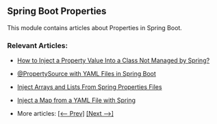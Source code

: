 ## Spring Boot Properties

This module contains articles about Properties in Spring Boot.

### Relevant Articles:
- [How to Inject a Property Value Into a Class Not Managed by Spring?](https://www.baeldung.com/inject-properties-value-non-spring-class)
- [@PropertySource with YAML Files in Spring Boot](https://www.baeldung.com/spring-yaml-propertysource)
- [Inject Arrays and Lists From Spring Properties Files](https://www.baeldung.com/spring-inject-arrays-lists)
- [Inject a Map from a YAML File with Spring](https://www.baeldung.com/spring-yaml-inject-map)

- More articles: [[<-- Prev]](../spring-boot-properties) [[Next -->]](../spring-boot-properties-3)
